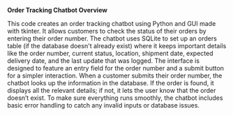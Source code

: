**Order Tracking Chatbot Overview**

This code creates an order tracking chatbot using Python and GUI made with tkinter. It allows customers to check the status of their orders by entering their order number.
The chatbot uses SQLite to set up an orders table (if the database doesn't already exist) where it keeps important details like the order number, current status, location, shipment date, expected delivery date, and the last update that was logged. The interface is designed to feature an entry field for the order number and a submit button for a simpler interaction.
When a customer submits their order number, the chatbot looks up the information in the database. If the order is found, it displays all the relevant details; if not, it lets the user know that the order doesn’t exist. To make sure everything runs smoothly, the chatbot includes basic error handling to catch any invalid inputs or database issues.

